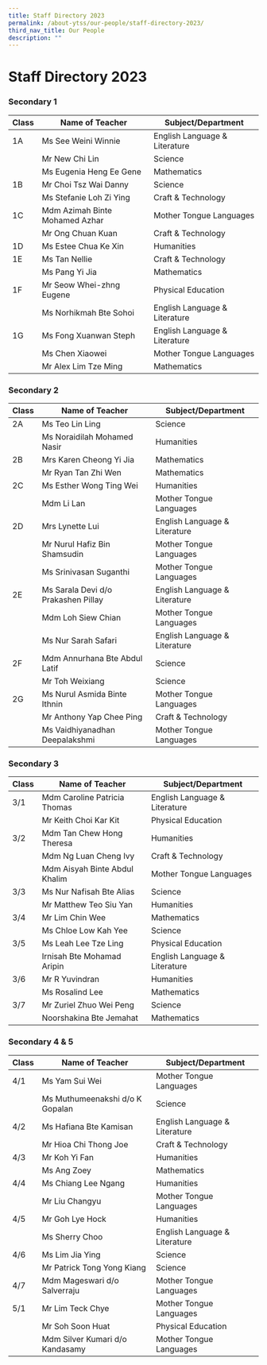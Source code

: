 ```yaml
---
title: Staff Directory 2023
permalink: /about-ytss/our-people/staff-directory-2023/
third_nav_title: Our People
description: ""
---
```

# **Staff Directory 2023**


### Secondary 1
    
| Class |Name of Teacher | Subject/Department |
| -------- | -------- | -------- |
| 1A    | Ms See Weini Winnie    | English Language & Literature |
| | Mr New Chi Lin | Science 
| | Ms Eugenia Heng Ee Gene | Mathematics
|1B| Mr Choi Tsz Wai Danny | Science
| | Ms Stefanie Loh Zi Ying | Craft & Technology
|1C| Mdm Azimah Binte Mohamed Azhar | Mother Tongue Languages
| | Mr Ong Chuan Kuan | Craft & Technology
|1D| Ms Estee Chua Ke Xin | Humanities
|1E| Ms Tan Nellie | Craft & Technology
| | Ms Pang Yi Jia | Mathematics 
|1F| Mr Seow Whei-zhng Eugene | Physical Education
| | Ms Norhikmah Bte Sohoi | English Language & Literature
|1G| Ms Fong Xuanwan Steph | English Language & Literature
| | Ms Chen Xiaowei | Mother Tongue Languages
| | Mr Alex Lim Tze Ming | Mathematics 

### Secondary 2

| Class |Name of Teacher | Subject/Department |
| -------- | -------- | -------- |
|2A| Ms Teo Lin Ling | Science 
| | Ms Noraidilah Mohamed Nasir | Humanities
|2B| Mrs Karen Cheong Yi Jia |  Mathematics
| | Mr Ryan Tan Zhi Wen | Mathematics
|2C| Ms Esther Wong Ting Wei | Humanities
| | Mdm Li Lan | Mother Tongue Languages
| 2D| Mrs Lynette Lui | English Language & Literature
| | Mr Nurul Hafiz Bin Shamsudin |Mother Tongue Languages 
| | Ms Srinivasan Suganthi | Mother Tongue Languages
|2E| Ms Sarala Devi d/o Prakashen Pillay| English Language & Literature 
| | Mdm Loh Siew Chian | Mother Tongue Languages
| |  Ms Nur Sarah Safari | English Language & Literature
|2F| Mdm Annurhana Bte Abdul Latif | Science
| | Mr Toh Weixiang | Science
|2G| Ms Nurul Asmida Binte Ithnin | Mother Tongue Languages
| | Mr Anthony Yap Chee Ping | Craft & Technology
| | Ms Vaidhiyanadhan Deepalakshmi | Mother Tongue Languages 

### Secondary 3

| Class |Name of Teacher | Subject/Department |
| -------- | -------- | -------- |
|3/1| Mdm Caroline Patricia Thomas| English Language & Literature
| | Mr Keith Choi Kar Kit | Physical Education 
|3/2| Mdm Tan Chew Hong Theresa | Humanities
| | Mdm Ng Luan Cheng Ivy | Craft & Technology
| | Mdm Aisyah Binte Abdul Khalim | Mother Tongue Languages 
|3/3| Ms Nur Nafisah Bte Alias | Science
| | Mr Matthew Teo Siu Yan | Humanities
|3/4| Mr Lim Chin Wee | Mathematics
| | Ms Chloe Low Kah Yee | Science
|3/5| Ms Leah Lee Tze Ling | Physical Education
| | Irnisah Bte Mohamad Aripin | English Language & Literature
|3/6| Mr R Yuvindran | Humanities
| | Ms Rosalind Lee | Mathematics
|3/7| Mr Zuriel Zhuo Wei Peng | Science
| | Noorshakina Bte Jemahat | Mathematics

### Secondary 4 & 5

| Class |Name of Teacher | Subject/Department |
| -------- | -------- | -------- |
|4/1| Ms Yam Sui Wei | Mother Tongue Languages
|  | Ms Muthumeenakshi d/o K Gopalan | Science
|4/2| Ms Hafiana Bte Kamisan | English Language & Literature
| | Mr Hioa Chi Thong Joe | Craft & Technology
|4/3| Mr Koh Yi Fan | Humanities
| | Ms Ang Zoey | Mathematics
|4/4| Ms Chiang Lee Ngang | Humanities
| | Mr Liu Changyu | Mother Tongue Languages
|4/5| Mr Goh Lye Hock | Humanities
| | Ms Sherry Choo | English Language & Literature
|4/6| Ms Lim Jia Ying | Science
| | Mr Patrick Tong Yong Kiang | Science
|4/7| Mdm Mageswari d/o Salverraju | Mother Tongue Languages
|5/1|  Mr Lim Teck Chye | Mother Tongue Languages
| | Mr Soh Soon Huat | Physical Education
| | Mdm Silver Kumari d/o Kandasamy | Mother Tongue Languages